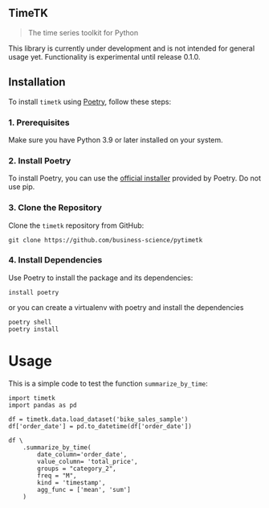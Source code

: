 

## TimeTK

> The time series toolkit for Python

This library is currently under development and is not intended for general usage yet. Functionality is experimental until release 0.1.0.

## Installation

To install `timetk` using [Poetry](https://python-poetry.org/), follow these steps:

### 1. Prerequisites

Make sure you have Python 3.9 or later installed on your system.

### 2. Install Poetry

To install Poetry, you can use the [official installer](https://python-poetry.org/docs/#installing-with-the-official-installer)  provided by Poetry. Do not use pip.

### 3. Clone the Repository

Clone the `timetk` repository from GitHub:

```
git clone https://github.com/business-science/pytimetk
```

### 4. Install Dependencies

Use Poetry to install the package and its dependencies:

```
install poetry
```

or you can create a virtualenv with poetry and install the dependencies

```
poetry shell
poetry install
```

# Usage

This is a simple code to test the function `summarize_by_time`:

```
import timetk
import pandas as pd

df = timetk.data.load_dataset('bike_sales_sample')
df['order_date'] = pd.to_datetime(df['order_date'])

df \
    .summarize_by_time(
        date_column='order_date', 
        value_column= 'total_price',
        groups = "category_2",
        freq = "M",
        kind = 'timestamp',
        agg_func = ['mean', 'sum']
    )
    

```